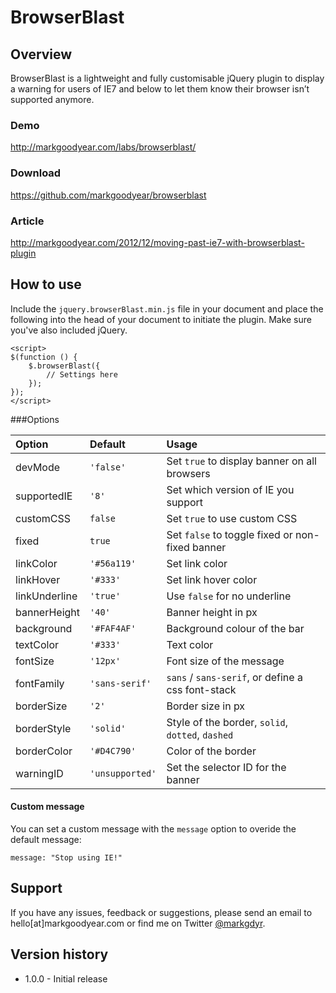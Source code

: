 # BrowserBlast


## Overview

BrowserBlast is a lightweight and fully customisable jQuery plugin to display a warning for users of IE7 and below to let them know their browser isn’t supported anymore.

### Demo

<http://markgoodyear.com/labs/browserblast/>


### Download

<https://github.com/markgoodyear/browserblast>

### Article
<http://markgoodyear.com/2012/12/moving-past-ie7-with-browserblast-plugin>


## How to use

Include the `jquery.browserBlast.min.js` file in your document and place the following into the head of your document to initiate the plugin. Make sure you've also included jQuery.

	
	<script>
	$(function () {
		$.browserBlast({
			// Settings here
		});
	});
	</script>



###Options

Option 			| Default			| Usage
:---			|:---				|:---
devMode			|`'false'`			|Set `true` to display banner on all browsers
supportedIE		|`'8'`				|Set which version of IE you support
customCSS		|`false` 			|Set `true` to use custom CSS
fixed			|`true`				|Set `false` to toggle fixed or non-fixed banner
linkColor		|`'#56a119'`		|Set link color
linkHover		|`'#333'`			|Set link hover color
linkUnderline	|`'true'`			|Use `false` for no underline
bannerHeight	|`'40'`				|Banner height in px
background		|`'#FAF4AF'`		|Background colour of the bar
textColor		|`'#333'`			|Text color
fontSize		|`'12px'`			|Font size of the message
fontFamily		|`'sans-serif'`		|`sans` / `sans-serif`, or define a css font-stack
borderSize		|`'2'`				|Border size in px
borderStyle		|`'solid'`			|Style of the border, `solid`, `dotted`, `dashed`
borderColor		|`'#D4C790'`		|Color of the border
warningID		|`'unsupported'`	|Set the selector ID for the banner


#### Custom message

You can set a custom message with the `message` option to overide the default message:

	message: "Stop using IE!"


## Support
If you have any issues, feedback or suggestions, please send an email to hello[at]markgoodyear.com or find me on Twitter <a href="http://twitter.com/markgdyr">@markgdyr</a>.


## Version history

- 1.0.0 - Initial release